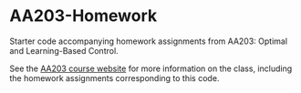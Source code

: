 # AA203-Homework
Starter code accompanying homework assignments from AA203: Optimal and Learning-Based Control.

See the [AA203 course website](http://asl.stanford.edu/aa203/) for more information on the class, including the homework assignments corresponding to this code.
